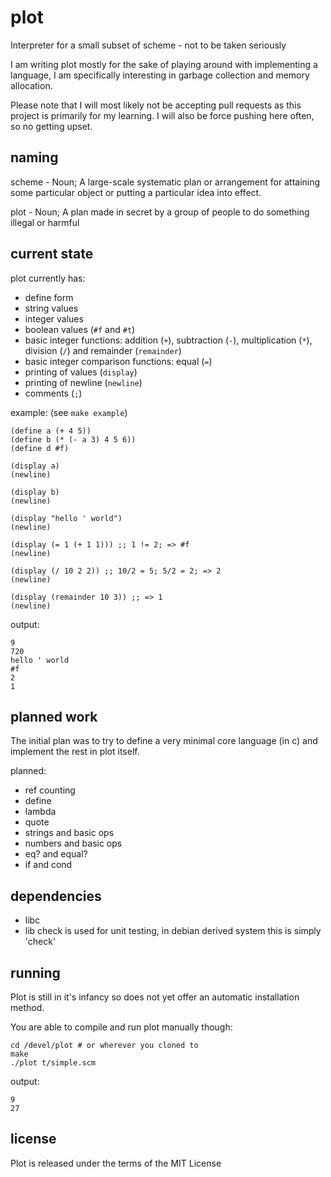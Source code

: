 plot
====
Interpreter for a small subset of scheme - not to be taken seriously

I am writing plot mostly for the sake of playing around with implementing a language,
I am specifically interesting in garbage collection and memory allocation.

Please note that I will most likely not be accepting pull requests as this project is primarily for my learning.
I will also be force pushing here often, so no getting upset.

naming
-------
scheme - Noun; A large-scale systematic plan or arrangement for attaining some particular object or putting a particular idea into effect.

plot - Noun; A plan made in secret by a group of people to do something illegal or harmful

current state
-------------
plot currently has:
* define form
* string values
* integer values
* boolean values (`#f` and `#t`)
* basic integer functions: addition (`+`), subtraction (`-`), multiplication (`*`), division (`/`) and remainder (`remainder`)
* basic integer comparison functions: equal (`=`)
* printing of values (`display`)
* printing of newline (`newline`)
* comments (`;`)

example: (see `make example`)

    (define a (+ 4 5))
    (define b (* (- a 3) 4 5 6))
    (define d #f)

    (display a)
    (newline)

    (display b)
    (newline)

    (display "hello ' world")
    (newline)

    (display (= 1 (+ 1 1))) ;; 1 != 2; => #f
    (newline)

    (display (/ 10 2 2)) ;; 10/2 = 5; 5/2 = 2; => 2
    (newline)

    (display (remainder 10 3)) ;; => 1
    (newline)

output:

    9
    720
    hello ' world
    #f
    2
    1

planned work
------------
The initial plan was to try to define a very minimal core language (in c) and implement the rest in plot itself.

planned:
* ref counting
* define
* lambda
* quote
* strings and basic ops
* numbers and basic ops
* eq? and equal?
* if and cond

dependencies
------------
* libc
* lib check is used for unit testing, in debian derived system this is simply 'check'

running
----------
Plot is still in it's infancy so does not yet offer an automatic installation method.

You are able to compile and run plot manually though:

    cd /devel/plot # or wherever you cloned to
    make
    ./plot t/simple.scm

output:

    9
    27


license
---------
Plot is released under the terms of the MIT License

